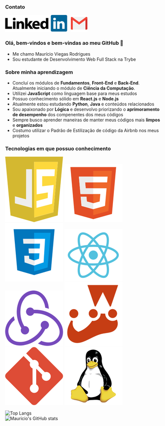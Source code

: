 ### Contato
[![image](https://github.com/mvrdgs/mvrdgs/blob/main/Logos/lkdin.svg)](https://www.linkedin.com/in/mauricio-viegas/) &nbsp;
[![image](https://github.com/mvrdgs/mvrdgs/blob/main/Logos/gmail.svg)](mailto:mvrdgs@gmail.com)

### Olá, bem-vindos e bem-vindas ao meu GitHub 👋
- Me chamo Maurício Viegas Rodrigues
- Sou estudante de Desenvolvimento Web Full Stack na Trybe

### Sobre minha aprendizagem
- Concluí os módulos de **Fundamentos**, **Front-End** e **Back-End**. Atualmente iniciando o módulo de **Ciência da Computação**.
- Utilizei **JavaScript** como linguagem base para meus estudos
- Possuo conhecimento sólido em **React.js** e **Node.js**
- Atualmente estou estudando **Python**, **Java** e conteúdos relacionados
- Sou apaixonado por **Lógica** e desenvolvo priorizando o **aprimoramento de desempenho** dos compenentes dos meus códigos
- Sempre busco aprender maneiras de manter meus códigos mais **limpos** e **organizados**
- Costumo utilizar o Padrão de Estilização de código da Airbnb nos meus projetos

### Tecnologias em que possuo conhecimento

![image](https://github.com/mvrdgs/mvrdgs/blob/main/Logos/javascript.svg)
![image](https://github.com/mvrdgs/mvrdgs/blob/main/Logos/html.svg)
![image](https://github.com/mvrdgs/mvrdgs/blob/main/Logos/css.svg)
![image](https://github.com/mvrdgs/mvrdgs/blob/main/Logos/react.svg)
![image](https://github.com/mvrdgs/mvrdgs/blob/main/Logos/redux.svg)
![image](https://github.com/mvrdgs/mvrdgs/blob/main/Logos/jest.svg)
![image](https://github.com/mvrdgs/mvrdgs/blob/main/Logos/git.svg)
![image](https://github.com/mvrdgs/mvrdgs/blob/main/Logos/linux.svg)  

![Top Langs](https://github-readme-stats.vercel.app/api/top-langs/?username=mvrdgs)  
![Mauricio's GitHub stats](https://github-readme-stats.vercel.app/api?username=mvrdgs&show_icons=true&theme=)
